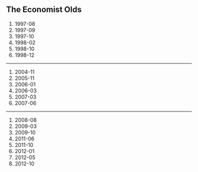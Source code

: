 ## The Economist Olds

1. 1997-08
1. 1997-09
1. 1997-10
1. 1998-02
1. 1998-10
1. 1998-12
---
1. 2004-11
1. 2005-11
1. 2006-01
1. 2006-03
1. 2007-03
1. 2007-06
---
1. 2008-08
1. 2009-03
1. 2009-10
1. 2011-06
1. 2011-10
1. 2012-01
1. 2012-05
1. 2012-10
